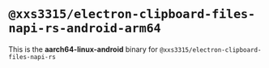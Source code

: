 # `@xxs3315/electron-clipboard-files-napi-rs-android-arm64`

This is the **aarch64-linux-android** binary for `@xxs3315/electron-clipboard-files-napi-rs`
